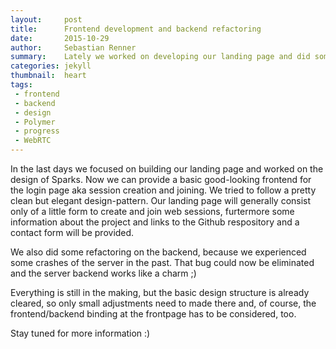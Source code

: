 ```yaml
---
layout:     post
title:      Frontend development and backend refactoring
date:       2015-10-29
author:     Sebastian Renner
summary:    Lately we worked on developing our landing page and did some refactoring with the server code.
categories: jekyll
thumbnail:  heart
tags:
 - frontend
 - backend
 - design
 - Polymer
 - progress
 - WebRTC
---
```


In the last days we focused on building our landing page and worked on the design of Sparks.
Now we can provide a basic good-looking frontend for the login page aka session creation and joining.
We tried to follow a pretty clean but elegant design-pattern.
Our landing page will generally consist only of a little form to create and join web sessions, furtermore
some information about the project and links to the Github respository and a contact form will be provided.

We also did some refactoring on the backend, because we experienced some crashes of the server in the past.
That bug could now be eliminated and the server backend works like a charm ;)

Everything is still in the making, but the basic design structure is already cleared, so only small adjustments need to made there
and, of course, the frontend/backend binding at the frontpage has to be considered, too.

Stay tuned for more information :)




